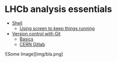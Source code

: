 # LHCb analysis essentials

 * [Shell]()
   * [Using screen to keep things running](shell/screen.md)
 * [Version control with Git](git/git.md)
   * [Basics](git/basics.md)
   * [CERN Gitlab](git/gitlab.md)

![Some Image][img/bla.png]
